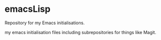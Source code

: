 # emacsLisp

Repository for my Emacs initialisations.

my emacs initialisation files including subrepositories for things like Magit.
